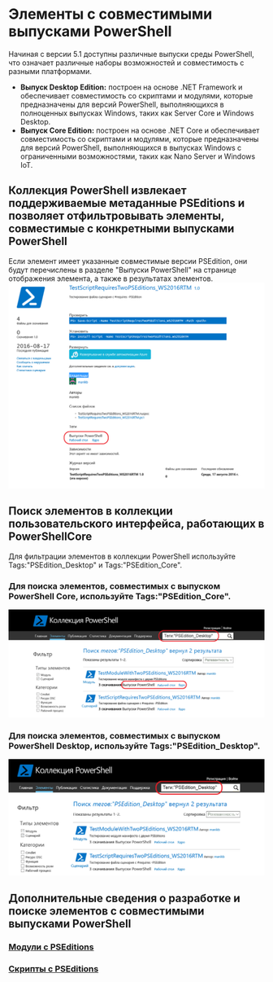 # Элементы с совместимыми выпусками PowerShell
Начиная с версии 5.1 доступны различные выпуски среды PowerShell, что означает различные наборы возможностей и совместимость с разными платформами.

- **Выпуск Desktop Edition:** построен на основе .NET Framework и обеспечивает совместимость со скриптами и модулями, которые предназначены для версий PowerShell, выполняющихся в полноценных выпусках Windows, таких как Server Core и Windows Desktop.
- **Выпуск Core Edition:** построен на основе .NET Core и обеспечивает совместимость со скриптами и модулями, которые предназначены для версий PowerShell, выполняющихся в выпусках Windows с ограниченными возможностями, таких как Nano Server и Windows IoT.

## Коллекция PowerShell извлекает поддерживаемые метаданные PSEditions и позволяет отфильтровывать элементы, совместимые с конкретными выпусками PowerShell

Если элемент имеет указанные совместимые версии PSEdition, они будут перечислены в разделе "Выпуски PowerShell" на странице отображения элемента, а также в результатах элементов.
![Страница отображения элемента с выпусками PSEdition](Images/ItemDisplayPageWithPSEditions.PNG)

## Поиск элементов в коллекции пользовательского интерфейса, работающих в PowerShellCore
Для фильтрации элементов в коллекции PowerShell используйте Tags:"PSEdition_Desktop" и Tags:"PSEdition_Core".

### Для поиска элементов, совместимых с выпуском PowerShell Core, используйте Tags:"PSEdition_Core".
![Результаты поиска элементов, совместимых с Core PSEdition](Images/SearchResultsWithPSEditions.PNG)

### Для поиска элементов, совместимых с выпуском PowerShell Desktop, используйте Tags:"PSEdition_Desktop".
![Результаты поиска элементов, совместимых с Desktop PSEdition](Images/SearchResultsWithPSEdition_Desktop.PNG)

## Дополнительные сведения о разработке и поиске элементов с совместимыми выпусками PowerShell
### [Модули с PSEditions](../psget/module/modulewithpseditionsupport.md)
### [Скрипты с PSEditions](../psget/script/scriptwithpseditionsupport.md)

<!--HONumber=Aug16_HO3-->


